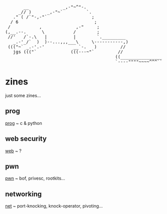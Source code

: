 <pre>
       __             _,-"~^"-.
     _// )      _,-"~`         `.
   ." ( /`"-,-"`                 ;
  / 6                             ;
 /           ,             ,-"     ;
(,__.--.      \           /        ;
 //'   /`-.\   |          |        `._________
   _.-'_/`  )  )--...,,,___\     \-----------,)
 ((("~` _.-'.-'           __`-.   )         //
   jgs ((("`             (((---~"`         //
                                          ((________________
                                          `----""""~~~~^^^```
</pre>

# zines
just some zines...

## prog
[prog](prog/README.md) ~ c & python

## web security
[web](web/README.md) ~ ?

## pwn
[pwn](pwn/README.md) ~ bof, privesc, rootkits...

## networking
[net](net/README.md) ~ port-knocking, knock-operator, pivoting...
